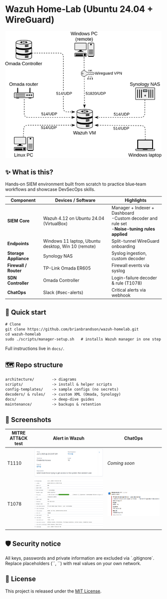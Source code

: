 # Wazuh Home‑Lab (Ubuntu 24.04 + WireGuard)

<p align="center">
  <img src="architecture/diagram.png" width="600" alt="Network architecture diagram">
</p>

## ✨  What is this?

Hands‑on SIEM environment built from scratch to practice blue‑team workflows and showcase DevSecOps skills.

| Component            | Devices / Software                       | Highlights                                  |
|----------------------|------------------------------------------|---------------------------------------------|
| **SIEM Core**        | Wazuh 4.12 on Ubuntu 24.04 (VirtualBox)  | Manager + Indexer + Dashboard<br> -Custom decoder and rule set <br> -**Noise-tuning rules applied**|
| **Endpoints**        | Windows 11 laptop, Ubuntu desktop, Win 10 (remote) | Split-tunnel WireGuard onboarding |
| **Storage Appliance**| Synology NAS                             | Syslog ingestion, custom decoder            |
| **Firewall / Router**| TP-Link Omada ER605                      | Firewall events via syslog					|
| **SDN Controller**   | Omada Controller                         | Login-failure decoder & rule (T1078)        |
| **ChatOps**          | Slack (#sec-alerts)			          | Critical alerts via webhook                 |


## 🚀  Quick start

```
# Clone
git clone https://github.com/brianbrandson/wazuh-homelab.git
cd wazuh-homelab
sudo ./scripts/manager-setup.sh   # installs Wazuh manager in one step
```

Full instructions live in `docs/`.

## 🗺️  Repo structure
```
architecture/        -> diagrams
scripts/             -> install & helper scripts
config-templates/    -> sample configs (no secrets)
decoders/ & rules/   -> custom XML (Omada, Synology)
docs/                -> deep‑dive guides
maintenance/         -> backups & retention
```

## 📸  Screenshots

| MITRE ATT&CK test | Alert in Wazuh | ChatOps |
|-------------------|----------------|---------|
| T1110 | ![](docs/screenshots/t1110_wazuh.png) | *Coming soon* |
| T1078 | ![](docs/screenshots/t1078_wazuh.png) | ![](docs/screenshots/t1078_slack.png) |

## 🛡️  Security notice

All keys, passwords and private information are excluded via \`.gitignore\`. Replace placeholders (\`<TOKEN>\`, \`<IP>\`) with real values on your own network.

## 📜  License

This project is released under the [MIT License](LICENSE).
